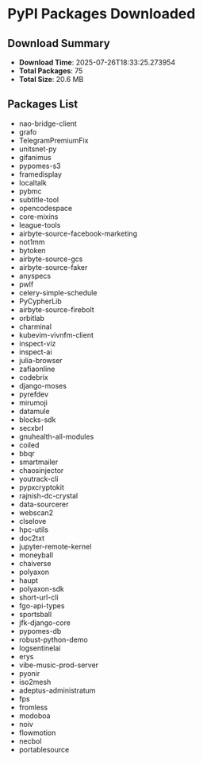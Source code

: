 # PyPI Packages Downloaded

## Download Summary
- **Download Time**: 2025-07-26T18:33:25.273954
- **Total Packages**: 75
- **Total Size**: 20.6 MB

## Packages List
- nao-bridge-client
- grafo
- TelegramPremiumFix
- unitsnet-py
- gifanimus
- pypomes-s3
- framedisplay
- localtalk
- pybmc
- subtitle-tool
- opencodespace
- core-mixins
- league-tools
- airbyte-source-facebook-marketing
- not1mm
- bytoken
- airbyte-source-gcs
- airbyte-source-faker
- anyspecs
- pwlf
- celery-simple-schedule
- PyCypherLib
- airbyte-source-firebolt
- orbitlab
- charminal
- kubevim-vivnfm-client
- inspect-viz
- inspect-ai
- julia-browser
- zafiaonline
- codebrix
- django-moses
- pyrefdev
- mirumoji
- datamule
- blocks-sdk
- secxbrl
- gnuhealth-all-modules
- coiled
- bbqr
- smartmailer
- chaosinjector
- youtrack-cli
- pypxcryptokit
- rajnish-dc-crystal
- data-sourcerer
- webscan2
- clselove
- hpc-utils
- doc2txt
- jupyter-remote-kernel
- moneyball
- chaiverse
- polyaxon
- haupt
- polyaxon-sdk
- short-url-cli
- fgo-api-types
- sportsball
- jfk-django-core
- pypomes-db
- robust-python-demo
- logsentinelai
- erys
- vibe-music-prod-server
- pyonir
- iso2mesh
- adeptus-administratum
- fps
- fromless
- modoboa
- noiv
- flowmotion
- necbol
- portablesource
